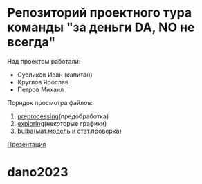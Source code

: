 # Репозиторий проектного тура команды "за деньги DA, NO не всегда"


Над проектом работали:
- Сусликов Иван (капитан)
- Круглов Ярослав
- Петров Михаил

Порядок просмотра файлов:
1. [preprocessing](https://github.com/listens-to-spotify/dano2023/blob/main/preprocessing.ipynb)(предобработка)
2. [exploring](https://github.com/listens-to-spotify/dano2023/blob/main/exploring.ipynb)(некоторые графики)
3. [bulba](https://github.com/listens-to-spotify/dano2023/blob/main/bulba.ipynb)(мат.модель и стат.проверка)

[Презентация](https://drive.google.com/file/d/1Q-LwBlr_mVgTqh088pv5VvUVUcQTsAnO/view?target=”_blank”usp=sharing)


# dano2023

